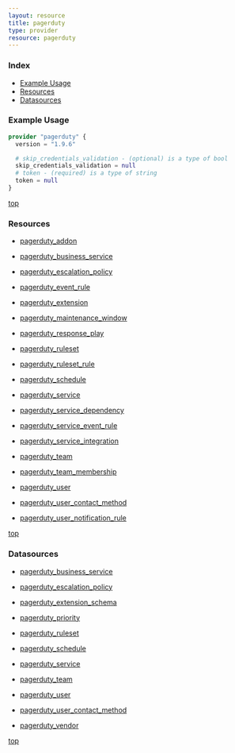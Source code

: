 ```yaml
---
layout: resource
title: pagerduty
type: provider
resource: pagerduty
---
```


### Index

- [Example Usage](#example-usage)
- [Resources](#resources)
- [Datasources](#datasources)

### Example Usage

```terraform
provider "pagerduty" {
  version = "1.9.6"

  # skip_credentials_validation - (optional) is a type of bool
  skip_credentials_validation = null
  # token - (required) is a type of string
  token = null
}
```

[top](#index)

### Resources


- [pagerduty_addon](./r/pagerduty_addon.md)

- [pagerduty_business_service](./r/pagerduty_business_service.md)

- [pagerduty_escalation_policy](./r/pagerduty_escalation_policy.md)

- [pagerduty_event_rule](./r/pagerduty_event_rule.md)

- [pagerduty_extension](./r/pagerduty_extension.md)

- [pagerduty_maintenance_window](./r/pagerduty_maintenance_window.md)

- [pagerduty_response_play](./r/pagerduty_response_play.md)

- [pagerduty_ruleset](./r/pagerduty_ruleset.md)

- [pagerduty_ruleset_rule](./r/pagerduty_ruleset_rule.md)

- [pagerduty_schedule](./r/pagerduty_schedule.md)

- [pagerduty_service](./r/pagerduty_service.md)

- [pagerduty_service_dependency](./r/pagerduty_service_dependency.md)

- [pagerduty_service_event_rule](./r/pagerduty_service_event_rule.md)

- [pagerduty_service_integration](./r/pagerduty_service_integration.md)

- [pagerduty_team](./r/pagerduty_team.md)

- [pagerduty_team_membership](./r/pagerduty_team_membership.md)

- [pagerduty_user](./r/pagerduty_user.md)

- [pagerduty_user_contact_method](./r/pagerduty_user_contact_method.md)

- [pagerduty_user_notification_rule](./r/pagerduty_user_notification_rule.md)


[top](#index)

### Datasources


- [pagerduty_business_service](./d/pagerduty_business_service.md)

- [pagerduty_escalation_policy](./d/pagerduty_escalation_policy.md)

- [pagerduty_extension_schema](./d/pagerduty_extension_schema.md)

- [pagerduty_priority](./d/pagerduty_priority.md)

- [pagerduty_ruleset](./d/pagerduty_ruleset.md)

- [pagerduty_schedule](./d/pagerduty_schedule.md)

- [pagerduty_service](./d/pagerduty_service.md)

- [pagerduty_team](./d/pagerduty_team.md)

- [pagerduty_user](./d/pagerduty_user.md)

- [pagerduty_user_contact_method](./d/pagerduty_user_contact_method.md)

- [pagerduty_vendor](./d/pagerduty_vendor.md)


[top](#index)